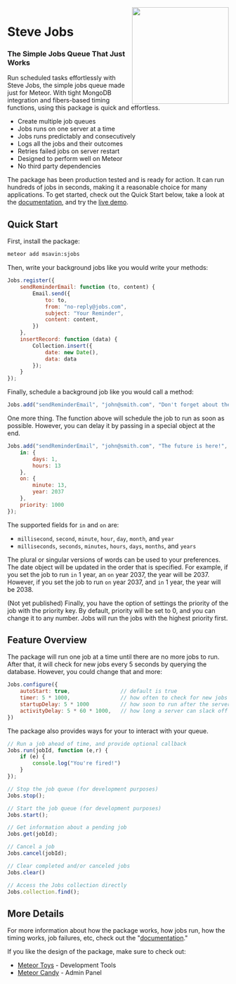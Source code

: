 <img align="right" width="220" src="https://github.com/msavin/stevejobs/blob/master/ICON.png?raw=true" />

# Steve Jobs

### The Simple Jobs Queue That Just Works

Run scheduled tasks effortlessly with Steve Jobs, the simple jobs queue made just for Meteor. With tight MongoDB integration and fibers-based timing functions, using this package is quick and effortless.

 - Create multiple job queues
 - Jobs runs on one server at a time
 - Jobs runs predictably and consecutively
 - Logs all the jobs and their outcomes
 - Retries failed jobs on server restart
 - Designed to perform well on Meteor
 - No third party dependencies

The package has been production tested and is ready for action. It can run hundreds of jobs in seconds, making it a reasonable choice for many applications. To get started, check out the Quick Start below, take a look at the <a href="./DOCUMENTATION.md">documentation</a>, and try the <a href="http://jobsqueue.herokuapp.com">live demo</a>.

## Quick Start

First, install the package:

```bash
meteor add msavin:sjobs
```

Then, write your background jobs like you would write your methods: 

```javascript
Jobs.register({
    sendReminderEmail: function (to, content) {
        Email.send({
            to: to,
            from: "no-reply@jobs.com",
            subject: "Your Reminder",
            content: content,
        })
    },
    insertRecord: function (data) {
        Collection.insert({
            date: new Date(),
            data: data
        });
    }
});
```

Finally, schedule a background job like you would call a method: 

```javascript
Jobs.add("sendReminderEmail", "john@smith.com", "Don't forget about the launch!");
```

One more thing. The function above will schedule the job to run as soon as possible. However, you can delay it by passing in a special object at the end.

```javascript
Jobs.add("sendReminderEmail", "john@smith.com", "The future is here!", {
    in: {
        days: 1,
        hours: 13
    }, 
    on: {
        minute: 13,
        year: 2037
    },
    priority: 1000
});
```

The supported fields for `in` and `on` are:
 - `millisecond`, `second`, `minute`, `hour`, `day`, `month`, and `year`
 - `milliseconds`, `seconds`, `minutes`, `hours`, `days`, `months`, and `years`

The plural or singular versions of words can be used to your preferences. The date object will be updated in the order that is specified. For example, if you set the job to run `in` 1 year, an `on` year 2037, the year will be 2037. However, if you set the job to run `on` year 2037, and `in` 1 year, the year will be 2038.

(Not yet published) Finally, you have the option of settings the priority of the job with the priority key. By default, priority will be set to 0, and you can change it to any number. Jobs will run the jobs with the highest priority first.

## Feature Overview 

The package will run one job at a time until there are no more jobs to run. After that, it will check for new jobs every 5 seconds by querying the database. However, you could change that and more: 

```javascript
Jobs.configure({
    autoStart: true,                // default is true
    timer: 5 * 1000,                // how often to check for new jobs
    startupDelay: 5 * 1000          // how soon to run after the server has started
    activityDelay: 5 * 60 * 1000,   // how long a server can slack off for before another server takes over
})
```

The package also provides ways for your to interact with your queue.

```javascript
// Run a job ahead of time, and provide optional callback
Jobs.run(jobId, function (e,r) {
    if (e) {
        console.log("You're fired!")
    }
});

// Stop the job queue (for development purposes)
Jobs.stop();

// Start the job queue (for development purposes)
Jobs.start();

// Get information about a pending job
Jobs.get(jobId);

// Cancel a job 
Jobs.cancel(jobId);

// Clear completed and/or canceled jobs
Jobs.clear()

// Access the Jobs collection directly
Jobs.collection.find();
```

## More Details

For more information about how the package works, how jobs run, how the timing works, job failures, etc, check out the "<a href="DOCUMENTATION.md">documentation</a>."

If you like the design of the package, make sure to check out: 
 - <a href="http://meteor.toys">Meteor Toys</a> - Development Tools
 - <a href="https://www.meteorcandy.com">Meteor Candy</a> - Admin Panel
